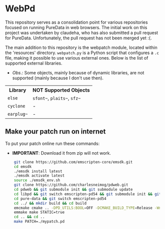 # WebPd

This repository serves as a consolidation point for various repositories focused on running PureData in web browsers. The initial work on this project was undertaken by claudeha, who has also submitted a pull request for PureData. Unfortunately, the pull request has not been merged yet :(.

The main addition to this repository is the webpatch module, located within the 'resources' directory. `webpatch.py` is a Python script that configures a `.c` file, making it possible to use various external ones. Below is the list of supported external libraries.

* *Obs*.: Some objects, mainly because of dynamic libraries, are not supported (mainly because I don't use then).

<div style="text-align: center">
  <table>
    <tr>
      <th>Library</th>
      <th>NOT Supported Objects</th>
    </tr>
    <tr>
      <td><code>else</code></td>
      <td><code>sfont~</code>, <code>plaits~</code>, <code>sfz~</code></td>
    </tr>
    <tr>
      <td><code>cyclone</code></td>
      <td>-</td>
    </tr>
    <tr>
      <td><code>earplug~</code></td>
      <td>-</td>
    </tr>
  </table>
</div>




## Make your patch run on internet

To put your patch online run these commands:

* **IMPORTANT**: Download it from zip will not work.

``` bash
    git clone https://github.com/emscripten-core/emsdk.git
    cd emsdk
    ./emsdk install latest
    ./emsdk activate latest
    source ./emsdk_env.sh
    git clone https://github.com/charlesneimog/pdweb.git
    cd pdweb && git submodule init && git submodule update
    cd libpd && git switch emscripten-pd54 && git submodule init && git submodule update
    cd pure-data && git switch emscripten-pd54
    cd ../ && mkdir build && cd build
    emcmake cmake .. -DPD_UTILS:BOOL=OFF -DCMAKE_BUILD_TYPE=Release -Wno-dev
    emmake make STATIC=true
    cd .. && cd ..
    make PATCH=./mypatch.pd 

